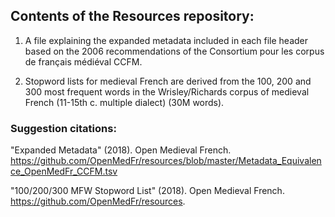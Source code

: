 ## Contents of the Resources repository:

1. A file explaining the expanded metadata included in each file header
based on the 2006 recommendations of the Consortium pour les corpus
de français médiéval CCFM.

2. Stopword lists for medieval French are derived from the 100, 200
and 300 most frequent words in the Wrisley/Richards corpus of
medieval French (11-15th c. multiple dialect) (30M words).

### Suggestion citations:

"Expanded Metadata" (2018). Open Medieval French. https://github.com/OpenMedFr/resources/blob/master/Metadata_Equivalence_OpenMedFr_CCFM.tsv

"100/200/300 MFW Stopword List" (2018). Open Medieval French.
https://github.com/OpenMedFr/resources.
